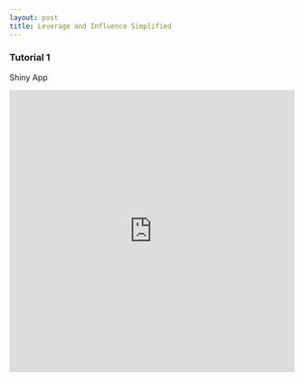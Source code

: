 ```yaml
---
layout: post
title: Leverage and Influence Simplified
---
```


### Tutorial 1

Shiny App
 
<iframe  src= "https://omaymas.shinyapps.io/Influence_Analysis/"  style="border: none; width: 100%; height: 500px" frameborder="0" ></iframe>

